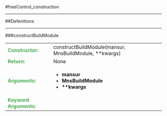 <body>
#freeControl_construction
<hr width = 100%>
##Defenitions
<hr width = 100%>
###constructBuildModule
<font size = 3pt>
<table>
<tr><td><b><font color = #4caf50>Constructor:  </font></b></td><td>constructBuildModule(mansur, MnsBuildModule, **kwargs)</td></tr>
<tr><td><b><font color = #4caf50>Return:  </font></b></td><td>None</td></tr>
<tr><td><b><font color = #4caf50>Arguments:  </font></b></td>
<td><ul>
<li><b>mansur</b></li>
<li><b>MnsBuildModule</b></li>
<li><b>**kwargs</b></li>
</ul></td>
</tr>
<tr width=150px><td><b><font color = #4caf50>Keyword Arguments:  </font></b></td>
</tr>
</table></font>
